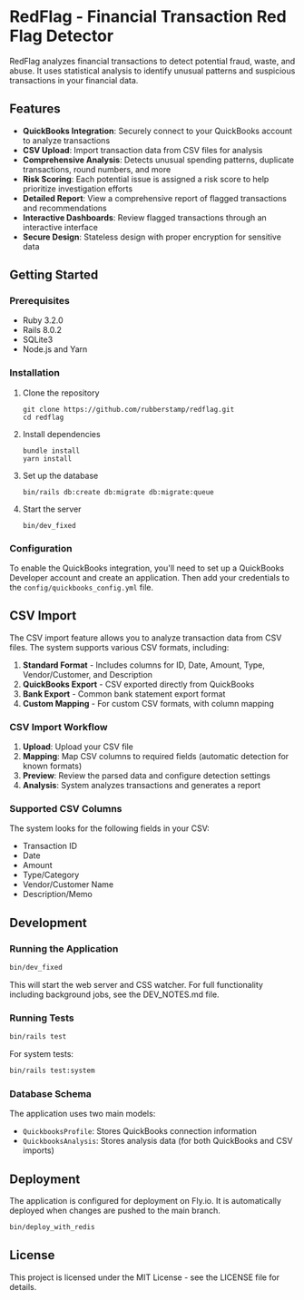 # RedFlag - Financial Transaction Red Flag Detector

RedFlag analyzes financial transactions to detect potential fraud, waste, and abuse. It uses statistical analysis to identify unusual patterns and suspicious transactions in your financial data.

## Features

- **QuickBooks Integration**: Securely connect to your QuickBooks account to analyze transactions
- **CSV Upload**: Import transaction data from CSV files for analysis
- **Comprehensive Analysis**: Detects unusual spending patterns, duplicate transactions, round numbers, and more
- **Risk Scoring**: Each potential issue is assigned a risk score to help prioritize investigation efforts
- **Detailed Report**: View a comprehensive report of flagged transactions and recommendations
- **Interactive Dashboards**: Review flagged transactions through an interactive interface
- **Secure Design**: Stateless design with proper encryption for sensitive data

## Getting Started

### Prerequisites

- Ruby 3.2.0
- Rails 8.0.2
- SQLite3
- Node.js and Yarn

### Installation

1. Clone the repository
   ```
   git clone https://github.com/rubberstamp/redflag.git
   cd redflag
   ```

2. Install dependencies
   ```
   bundle install
   yarn install
   ```

3. Set up the database
   ```
   bin/rails db:create db:migrate db:migrate:queue
   ```

4. Start the server
   ```
   bin/dev_fixed
   ```

### Configuration

To enable the QuickBooks integration, you'll need to set up a QuickBooks Developer account and create an application. Then add your credentials to the `config/quickbooks_config.yml` file.

## CSV Import

The CSV import feature allows you to analyze transaction data from CSV files. The system supports various CSV formats, including:

1. **Standard Format** - Includes columns for ID, Date, Amount, Type, Vendor/Customer, and Description
2. **QuickBooks Export** - CSV exported directly from QuickBooks
3. **Bank Export** - Common bank statement export format
4. **Custom Mapping** - For custom CSV formats, with column mapping

### CSV Import Workflow

1. **Upload**: Upload your CSV file
2. **Mapping**: Map CSV columns to required fields (automatic detection for known formats)
3. **Preview**: Review the parsed data and configure detection settings
4. **Analysis**: System analyzes transactions and generates a report

### Supported CSV Columns

The system looks for the following fields in your CSV:
- Transaction ID
- Date
- Amount
- Type/Category
- Vendor/Customer Name
- Description/Memo

## Development

### Running the Application

```bash
bin/dev_fixed
```

This will start the web server and CSS watcher. For full functionality including background jobs, see the DEV_NOTES.md file.

### Running Tests

```bash
bin/rails test
```

For system tests:

```bash
bin/rails test:system
```

### Database Schema

The application uses two main models:
- `QuickbooksProfile`: Stores QuickBooks connection information
- `QuickbooksAnalysis`: Stores analysis data (for both QuickBooks and CSV imports)

## Deployment

The application is configured for deployment on Fly.io. It is automatically deployed when changes are pushed to the main branch.

```bash
bin/deploy_with_redis
```

## License

This project is licensed under the MIT License - see the LICENSE file for details.